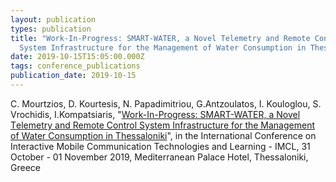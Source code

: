 ```yaml
---
layout: publication
types: publication
title: "Work-In-Progress: SMART-WATER, a Νovel Τelemetry and Remote Control
  System Infrastructure for the Management of Water Consumption in Thessaloniki"
date: 2019-10-15T15:05:00.000Z
tags: conference_publications
publication_date: 2019-10-15
---
```

C. Mourtzios, D. Kourtesis, N. Papadimitriou, G.Antzoulatos, I. Kouloglou, S. Vrochidis, I.Kompatsiaris, "[Work-In-Progress: SMART-WATER, a Νovel Τelemetry and Remote Control System Infrastructure for the Management of Water Consumption in Thessaloniki](https://link.springer.com/chapter/10.1007/978-3-030-49932-7_89)", in the International Conference on Interactive Mobile Communication Technologies and Learning - IMCL, 31 October - 01 November 2019, Mediterranean Palace Hotel, Thessaloniki, Greece
